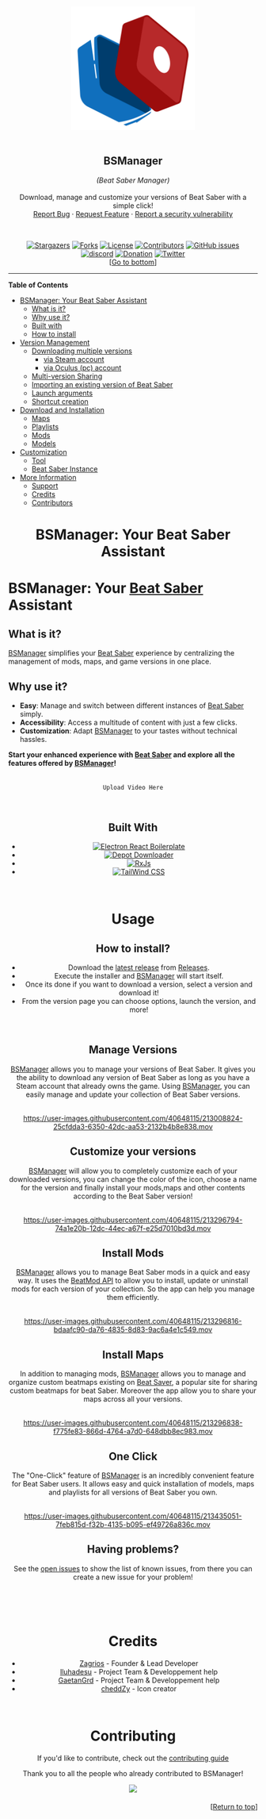 <a name="readme-top"></a>

<!-- PROJECT SHIELDS -->
<!--
*** I'm using markdown "reference style" links for readability.
*** Reference links are enclosed in brackets [ ] instead of parentheses ( ).
*** See the bottom of this document for the declaration of the reference variables
*** for contributors-url, forks-url, etc. This is an optional, concise syntax you may use.
*** https://www.markdownguide.org/basic-syntax/#reference-style-links
-->

<!------------------------>
<!--       COVER          >
<!------------------------>
<div align="center">
    <a href="https://github.com/Zagrios/bs-manager">
        <img src="resources/readme/icon.svg" alt="Logo" width="250" height="250">
    </a>
    <br><br>
    <h2><b>BSManager</b></h2>
    <i>(Beat Saber Manager)</i>
    <br><br>
    <span>
        Download, manage and customize your versions of Beat Saber with a simple click!
    </span>
    <br>
    <span>
        <a href="https://github.com/Zagrios/bs-manager/issues/new?assignees=Zagrios&labels=bug&template=-bug--bug-report.md&title=%5BBUG%5D+%3A+">Report Bug</a> 
        ·
        <a href="https://github.com/Zagrios/bs-manager/issues/new?assignees=Zagrios&labels=enhancement&template=-feat---feature-request.md&title=%5BFEAT.%5D+%3A+">Request Feature</a>
        ·
        <a href="https://github.com/Zagrios/bs-manager/security/policy">Report a security vulnerability</a>
    </span>
</div>

## <!-- BADGES -->

<br>
<div align="center" >
    <a href="https://github.com/Zagrios/bs-manager/stargazers"><img src ="https://img.shields.io/github/stars/Zagrios/bs-manager?style=for-the-badge" alt="Stargazers"/></a>
    <a href="https://github.com/Zagrios/bs-manager/network/members"><img src ="https://img.shields.io/github/forks/Zagrios/bs-manager?style=for-the-badge" alt="Forks"/></a>
    <a href="https://github.com/Zagrios/bs-manager/blob/master/LICENSE"><img src ="https://img.shields.io/github/license/Zagrios/bs-manager?style=for-the-badge" alt="License"/></a>
    <a href="https://github.com/Zagrios/bs-manager/graphs/contributors"><img src ="https://img.shields.io/github/contributors/Zagrios/bs-manager?style=for-the-badge" alt="Contributors"/></a>
    <a href="https://github.com/Zagrios/bs-manager/issues"><img alt="GitHub issues" src="https://img.shields.io/github/issues/Zagrios/bs-manager?style=for-the-badge"></a>
    <br>
    <a href="https://discord.gg/uSqbHVpKdV"><img src ="https://img.shields.io/badge/-DISCORD-5865f2?style=for-the-badge&logo=discord&logoColor=ffffff" alt="discord"/></a>
    <a href="https://www.patreon.com/bsmanager"><img src ="https://img.shields.io/badge/-🥰%20Support%20BSM-EC4546?style=for-the-badge" alt="Donation"/></a>
    <a href="https://twitter.com/BSManager_"><img src ="https://img.shields.io/badge/-Twitter-F5F8FA?style=for-the-badge&logo=Twitter" alt="Twitter"/></a>
    <br>
    [<a href="#readme-bot">Go to bottom</a>]
</div>

---

<!-- TABLE OF CONTENTS -->

<b>Table of Contents</b>
<ul>
  <li><a href="#bsmanager-your-beat-saber-assistant">BSManager: Your Beat Saber Assistant</a>
    <ul>
      <li><a href="#what-is-it">What is it?</a></li>
      <li><a href="#why-use-it">Why use it?</a></li>
      <li><a href="#built-with">Built with</a></li>
      <li><a href="#how-to-install">How to install</a></li>
    </ul>
  </li>
  <li><a href="#version-management">Version Management</a>
    <ul>
      <li><a href="#downloading-multiple-versions">Downloading multiple versions</a>
        <ul>
          <li><a href="#via-steam">via Steam account</a></li>
          <li><a href="#via-oculus-coming-soon">via Oculus (pc) account</a></li>
        </ul>
      </li>
      <li><a href="#multi-version-sharing">Multi-version Sharing</a></li>
      <li><a href="#importing-an-existing-version-of-beat-saber">Importing an existing version of Beat Saber</a></li>
      <li><a href="#launch-arguments">Launch arguments</a></li>
      <li><a href="#shortcut-creation">Shortcut creation</a></li>
    </ul>
  </li>
  <li><a href="#download-and-installation">Download and Installation</a>
    <ul>
      <li><a href="#maps">Maps</a></li>
      <li><a href="#playlists">Playlists</a></li>
      <li><a href="#mods">Mods</a></li>
      <li><a href="#models">Models</a></li>
    </ul>
  </li>
  <li><a href="#customization">Customization</a>
    <ul>
      <li><a href="#tool">Tool</a></li>
      <li><a href="#beat-saber-instance">Beat Saber Instance</a></li>
    </ul>
  </li>
  <li><a href="#more-information">More Information</a>
    <ul>
      <li><a href="#support">Support</a></li>
      <li><a href="#credits">Credits</a></li>
      <li><a href="#contributors">Contributors</a></li>
    </ul>
  </li>
</ul>


<!-- ABOUT THE PROJECT -->
<div align="center">
    <h1> </h1>
    <h1><b>BSManager: Your Beat Saber Assistant</b></h1>
</div>
<div>
    <h1>BSManager: Your <a href="https://beatsaber.com/">Beat Saber</a> Assistant</h1>
<h2>What is it?</h2>
<p><a href="https://github.com/Zagrios/bs-manager">BSManager</a> simplifies your <a href="https://beatsaber.com/">Beat Saber</a> experience by centralizing the management of mods, maps, and game versions in one place.</p>
<h2>Why use it?</h2>
<ul>
    <li><strong>Easy</strong>: Manage and switch between different instances of <a href="https://beatsaber.com/">Beat Saber</a> simply.</li>
    <li><strong>Accessibility</strong>: Access a multitude of content with just a few clicks.</li>
    <li><strong>Customization</strong>: Adapt <a href="https://github.com/Zagrios/bs-manager">BSManager</a> to your tastes without technical hassles.</li>
</ul>
<b>Start your enhanced experience with <a href="https://beatsaber.com/">Beat Saber</a> and explore all the features offered by <a href="https://github.com/Zagrios/bs-manager">BSManager</a>!</b>

</div>
<br>
<div align="center">
  
`Upload Video Here`
  
<br>

<!--BUILT WITH-->
<div>
    <h2><b>Built With</b></h2>
    <ul>
        <li>
            <a href="https://electron-react-boilerplate.js.org/"><img src="https://img.shields.io/badge/-Electron%20React%20Boilerplate-black?style=for-the-badge&logo=Electron" alt="Electron React Boilerplate"></a>
        </li>
        <li>
            <a href="https://github.com/SteamRE/DepotDownloader"><img src="https://img.shields.io/badge/-Depot%20Downloader-2a475e?style=for-the-badge&logo=steam" alt="Depot Downloader"></a>
        </li>
        <li>
            <a href="https://rxjs.dev/"><img src="https://img.shields.io/badge/-RxJs-purple?style=for-the-badge&logo=ReactiveX" alt="RxJs"></a>
        </li>
        <li>
            <a href="https://tailwindcss.com/"><img src="https://img.shields.io/badge/-Tailwind%20CSS-white?style=for-the-badge&logo=Tailwind%20CSS" alt="TailWind CSS"></a>
        </li>
    </ul>
</div>
<br>

<!--USAGE-->
<div align="center">
    <h1> </h1>
    <h1><b>Usage</b></h1>
</div>

<!--HOW TO INSTALL?-->
<div>
    <h2><b>How to install?</b></h2>
    <ul>
        <li>Download the <a href="https://github.com/Zagrios/bs-manager/releases/latest">latest release</a> from <a href="https://github.com/Zagrios/bs-manager/releases">Releases</a>.</li>
        <li>Execute the installer and <a href="../..">BSManager</a> will start itself.</li>
        <li>Once its done if you want to download a version, select a version and download it! </li>
        <li>From the version page you can choose options, launch the version, and more!</li>
</div>
<br>

<!--MANAGE VERSIONS-->
<div>
    <h2><b>Manage Versions</b></h2>
    <span>
        <a href="https://github.com/Zagrios/bs-manager">BSManager</a> allows you to manage your versions of Beat Saber. It gives you the ability to download any version of Beat Saber as long as you have a Steam account that already owns the game. Using <a href="https://github.com/Zagrios/bs-manager">BSManager</a>, you can easily manage and update your collection of Beat Saber versions.
    </span>
</div>
<br>
<div align="center">

https://user-images.githubusercontent.com/40648115/213008824-25cfdda3-6350-42dc-aa53-2132b4b8e838.mov

</div>

<!--CUSTOM UR VERSIONS-->
<div>
    <h2><b>Customize your versions</b></h2>
    <span>
        <a href="https://github.com/Zagrios/bs-manager">BSManager</a> will allow you to completely customize each of your downloaded  versions, you can change the color of the icon, choose a name for the version and finally install your mods,maps and other contents according to the Beat Saber version! 
    </span>
</div>
<br>
<div align="center">

https://user-images.githubusercontent.com/40648115/213296794-74a1e20b-12dc-44ec-a67f-e25d7010bd3d.mov

</div>

<!--INSTALL MODS-->
<div>
    <h2><b>Install Mods</b></h2>
    <span>
        <a href="https://github.com/Zagrios/bs-manager">BSManager</a> allows you to manage Beat Saber mods in a quick and easy way. It uses the <a href="https://beatmods.com/#/">BeatMod API</a> to allow you to install, update or uninstall mods for each version of your collection. So the app can help you manage them efficiently.
    </span>
</div>
<br>
<div align="center">

https://user-images.githubusercontent.com/40648115/213296816-bdaafc90-da76-4835-8d83-9ac6a4e1c549.mov

</div>

<!--INSTALL MAPS-->
<div>
    <h2><b>Install Maps</b></h2>
    <span>
        In addition to managing mods, <a href="https://github.com/Zagrios/bs-manager">BSManager</a> allows you to manage and organize custom beatmaps existing on <a href="https://beatsaver.com">Beat Saver</a>, a popular site for sharing custom beatmaps for beat Saber. Moreover the app allow you to share your maps across all your versions. 
    </span>
</div>
<br>
<div align="center">

https://user-images.githubusercontent.com/40648115/213296838-f775fe83-866d-4764-a7d0-648dbb8ec983.mov

</div>

<!--ONE CLICK-->
<div>
    <h2><b>One Click</b></h2>
    <span>
        The "One-Click" feature of <a href="https://github.com/Zagrios/bs-manager">BSManager</a> is an incredibly convenient feature for Beat Saber users. It allows easy and quick installation of models, maps and playlists for all versions of Beat Saber you own.
    </span>
</div>
<br>
<div align="center">

https://user-images.githubusercontent.com/40648115/213435051-7feb815d-f32b-4135-b095-ef49726a836c.mov

</div>

<!--HAVING PROBLEMS?-->
<div>
    <h2><b>Having problems?</b></h2>
    <span>
        See the <a href="https://github.com/Zagrios/bs-manager/issues">open issues</a> to show the list of known issues, from there you can create a new issue for your problem!  
    </span>
</div>

<br><br><br>

<!-- Credits -->
<div>
    <h1><b>Credits</b></h1>
    <ul>
        <li><a href="https://github.com/Zagrios">Zagrios</a> - Founder & Lead Developer</li>
        <li><a href="https://github.com/Iluhadesu">Iluhadesu</a> - Project Team & Developpement help</li>
        <li><a href="https://github.com/GaetanGrd">GaetanGrd</a> - Project Team & Developpement help</li>
        <li><a href="https://github.com/cheddZy">cheddZy</a> - Icon creator</li>
    </ul>
</div>

<!-- Contributing -->
<br>
<!--CONTRIBUTING-->
<div>
    <h1><b>Contributing</b></h1>
    <p>
        If you'd like to contribute, check out the <a href="https://github.com/Zagrios/bs-manager/blob/master/CONTRIBUTING.md">contributing guide</a>
    </p>
    <p>Thank you to all the people who already contributed to BSManager!</p>
    <div>
        <a href="https://github.com/Zagrios/bs-manager/graphs/contributors">
            <img src="https://contrib.rocks/image?repo=Zagrios/bs-manager" />
        </a>
    </div>
</div>
<br>

<div align="right">
    [<a href="#readme-top">Return to top</a>]
</div>

<h1> </h1>
<a name="readme-bot"></a>
